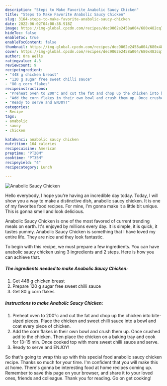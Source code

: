 ```yaml
---
description: "Steps to Make Favorite Anabolic Saucy Chicken"
title: "Steps to Make Favorite Anabolic Saucy Chicken"
slug: 3164-steps-to-make-favorite-anabolic-saucy-chicken
date: 2022-06-02T04:00:38.918Z
image: https://img-global.cpcdn.com/recipes/dec9062e2458a004/680x482cq70/anabolic-saucy-chicken-recipe-main-photo.jpg
hideToc: false
enableToc: true
enableTocContent: false
thumbnail: https://img-global.cpcdn.com/recipes/dec9062e2458a004/680x482cq70/anabolic-saucy-chicken-recipe-main-photo.jpg
cover: https://img-global.cpcdn.com/recipes/dec9062e2458a004/680x482cq70/anabolic-saucy-chicken-recipe-main-photo.jpg
author: Ora Wells
ratingvalue: 4.3
reviewcount: 9
recipeingredient:
- "448 g chicken breast"
- "120 g sugar free sweet chilli sauce"
- "80 g corn flakes"
recipeinstructions:
- "Preheat oven to 200°c and cut the fat and chop up the chicken into bite-sized pieces. Place the chicken and sweet chilli sauce into a bowl and coat every piece of chicken."
- "Add the corn flakes in their own bowl and crush them up. Once crushed add to the chicken. Then place the chicken on a baking tray and cook for 13-15 min. Once cooked top with more sweet chilli sauce and serve."
- "Ready to serve and ENJOY!"
categories:
- Recipe
tags:
- anabolic
- saucy
- chicken

katakunci: anabolic saucy chicken 
nutrition: 164 calories
recipecuisine: American
preptime: "PT20M"
cooktime: "PT35M"
recipeyield: "4"
recipecategory: Lunch

---
```



![Anabolic Saucy Chicken](https://img-global.cpcdn.com/recipes/dec9062e2458a004/680x482cq70/anabolic-saucy-chicken-recipe-main-photo.jpg)

Hello everybody, I hope you're having an incredible day today. Today, I will show you a way to make a distinctive dish, anabolic saucy chicken. It is one of my favorites food recipes. For mine, I'm gonna make it a little bit unique. This is gonna smell and look delicious.

Anabolic Saucy Chicken is one of the most favored of current trending meals on earth. It's enjoyed by millions every day. It is simple, it is quick, it tastes yummy. Anabolic Saucy Chicken is something that I have loved my entire life. They are nice and they look fantastic.




To begin with this recipe, we must prepare a few ingredients. You can have anabolic saucy chicken using 3 ingredients and 2 steps. Here is how you can achieve that.

<!--inarticleads1-->

##### The ingredients needed to make Anabolic Saucy Chicken:

1. Get 448 g chicken breast
1. Prepare 120 g sugar free sweet chilli sauce
1. Get 80 g corn flakes




<!--inarticleads2-->

##### Instructions to make Anabolic Saucy Chicken:

1. Preheat oven to 200°c and cut the fat and chop up the chicken into bite-sized pieces. Place the chicken and sweet chilli sauce into a bowl and coat every piece of chicken.
1. Add the corn flakes in their own bowl and crush them up. Once crushed add to the chicken. Then place the chicken on a baking tray and cook for 13-15 min. Once cooked top with more sweet chilli sauce and serve.
1. Ready to serve and ENJOY!



So that's going to wrap this up with this special food anabolic saucy chicken recipe. Thanks so much for your time. I'm confident that you will make this at home. There's gonna be interesting food at home recipes coming up. Remember to save this page on your browser, and share it to your loved ones, friends and colleague. Thank you for reading. Go on get cooking!
